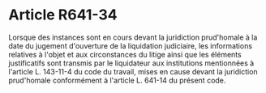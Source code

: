 # Article R641-34

Lorsque des instances sont en cours devant la juridiction prud'homale à la date du jugement d'ouverture de la liquidation judiciaire, les informations relatives à l'objet et aux circonstances du litige ainsi que les éléments justificatifs sont transmis par le liquidateur aux institutions mentionnées à l'article L. 143-11-4 du code du travail, mises en cause devant la juridiction prud'homale conformément à l'article L. 641-14 du présent code.
